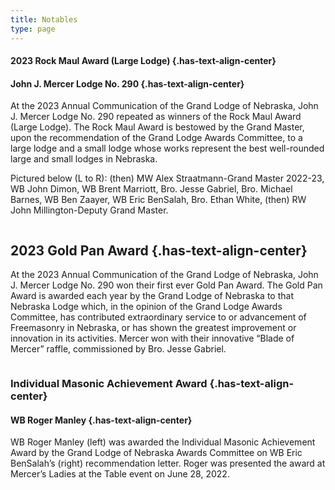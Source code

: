 ```yaml
---
title: Notables
type: page
---
```

#### 2023 Rock Maul Award (Large Lodge) {.has-text-align-center}

#### John J. Mercer Lodge No. 290 {.has-text-align-center}

<p class="has-text-align-justify">
  At the 2023 Annual Communication of the Grand Lodge of Nebraska, John J. Mercer Lodge No. 290 repeated as winners of the Rock Maul Award (Large Lodge). The Rock Maul Award is bestowed by the Grand Master, upon the recommendation of the Grand Lodge Awards Committee, to a large lodge and a small lodge whose works represent the best well-rounded large and small lodges in Nebraska.
</p>

<p class="has-text-align-center">
  Pictured below (L to R): (then) MW Alex Straatmann-Grand Master 2022-23, WB John Dimon, WB Brent Marriott, Bro. Jesse Gabriel, Bro. Michael Barnes, WB Ben Zaayer, WB Eric BenSalah, Bro. Ethan White, (then) RW John Millington-Deputy Grand Master.
</p><figure class="wp-block-image size-large">

<img src="https://www.bensonmasons.com/wp-content/uploads/2023/02/DSC_0266-1-1024x683.jpg" alt="" class="wp-image-418" srcset="https://bensonmasons.com/wp-content/uploads/2023/02/DSC_0266-1-1024x683.jpg 1024w, https://bensonmasons.com/wp-content/uploads/2023/02/DSC_0266-1-300x200.jpg 300w, https://bensonmasons.com/wp-content/uploads/2023/02/DSC_0266-1-768x512.jpg 768w, https://bensonmasons.com/wp-content/uploads/2023/02/DSC_0266-1-1536x1024.jpg 1536w, https://bensonmasons.com/wp-content/uploads/2023/02/DSC_0266-1-2048x1365.jpg 2048w, https://bensonmasons.com/wp-content/uploads/2023/02/DSC_0266-1-1200x800.jpg 1200w, https://bensonmasons.com/wp-content/uploads/2023/02/DSC_0266-1-1980x1320.jpg 1980w" sizes="(max-width: 1024px) 100vw, 1024px" /> </figure> 

## 2023 Gold Pan Award {.has-text-align-center}

<p class="has-text-align-justify">
  At the 2023 Annual Communication of the Grand Lodge of Nebraska, John J. Mercer Lodge No. 290 won their first ever Gold Pan Award. The Gold Pan Award is awarded each year by the Grand Lodge of Nebraska to that Nebraska Lodge which, in the opinion of the Grand Lodge Awards Committee, has contributed extraordinary service to or advancement of Freemasonry in Nebraska, or has shown the greatest improvement or innovation in its activities. Mercer won with their innovative &#8220;Blade of Mercer&#8221; raffle, commissioned by Bro. Jesse Gabriel.
</p><figure class="wp-block-image size-large">

<img src="https://www.bensonmasons.com/wp-content/uploads/2023/02/DSC_0263-1-1024x683.jpg" alt="" class="wp-image-419" srcset="https://bensonmasons.com/wp-content/uploads/2023/02/DSC_0263-1-1024x683.jpg 1024w, https://bensonmasons.com/wp-content/uploads/2023/02/DSC_0263-1-300x200.jpg 300w, https://bensonmasons.com/wp-content/uploads/2023/02/DSC_0263-1-768x512.jpg 768w, https://bensonmasons.com/wp-content/uploads/2023/02/DSC_0263-1-1536x1024.jpg 1536w, https://bensonmasons.com/wp-content/uploads/2023/02/DSC_0263-1-2048x1365.jpg 2048w, https://bensonmasons.com/wp-content/uploads/2023/02/DSC_0263-1-1200x800.jpg 1200w, https://bensonmasons.com/wp-content/uploads/2023/02/DSC_0263-1-1980x1320.jpg 1980w" sizes="(max-width: 1024px) 100vw, 1024px" /> </figure> 

### Individual Masonic Achievement Award {.has-text-align-center}

#### WB Roger Manley {.has-text-align-center}

<p class="has-text-align-justify">
  WB Roger Manley (left) was awarded the Individual Masonic Achievement Award by the Grand Lodge of Nebraska Awards Committee on WB Eric BenSalah&#8217;s (right) recommendation letter. Roger was presented the award at Mercer&#8217;s Ladies at the Table event on June 28, 2022.
</p><figure class="wp-block-image size-large">

<img src="https://www.bensonmasons.com/wp-content/uploads/2022/09/manley-771x1024.jpg" alt="" class="wp-image-388" srcset="https://bensonmasons.com/wp-content/uploads/2022/09/manley-771x1024.jpg 771w, https://bensonmasons.com/wp-content/uploads/2022/09/manley-226x300.jpg 226w, https://bensonmasons.com/wp-content/uploads/2022/09/manley-768x1020.jpg 768w, https://bensonmasons.com/wp-content/uploads/2022/09/manley-1157x1536.jpg 1157w, https://bensonmasons.com/wp-content/uploads/2022/09/manley-1200x1594.jpg 1200w, https://bensonmasons.com/wp-content/uploads/2022/09/manley.jpg 1542w" sizes="(max-width: 771px) 100vw, 771px" /> </figure>
